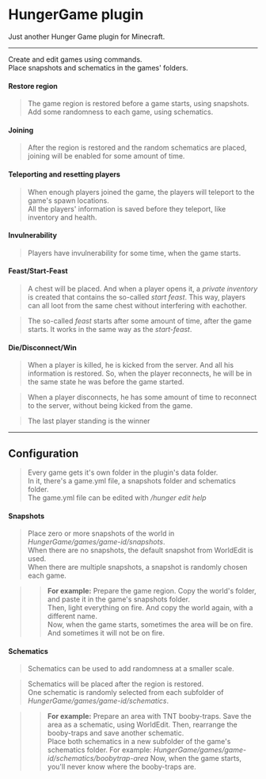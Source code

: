 # HungerGame plugin
Just another Hunger Game plugin for Minecraft.

---
Create and edit games using commands.  
Place snapshots and schematics in the games' folders.

#### Restore region
> The game region is restored before a game starts, using snapshots.  
> Add some randomness to each game, using schematics.

#### Joining
> After the region is restored and the random schematics are placed,  
> joining will be enabled for some amount of time.  

#### Teleporting and resetting players
> When enough players joined the game, the players will teleport to the game's spawn locations.  
> All the players' information is saved before they teleport, like inventory and health.  

#### Invulnerability
> Players have invulnerability for some time, when the game starts.  

#### Feast/Start-Feast
> A chest will be placed. And when a player opens it, a *private inventory* is created that contains the so-called *start feast*. This way, players can all loot from the same chest without interfering with eachother.  

> The so-called *feast* starts after some amount of time, after the game starts. It works in the same way as the *start-feast*.  

#### Die/Disconnect/Win
> When a player is killed, he is kicked from the server. And all his information is restored. So, when the player reconnects, he will be in the same state he was before the game started.  

> When a player disconnects, he has some amount of time to reconnect to the server, without being kicked from the game.

> The last player standing is the winner

---
## Configuration

> Every game gets it's own folder in the plugin's data folder.  
> In it, there's a game.yml file, a snapshots folder and schematics folder.  
> The game.yml file can be edited with */hunger edit help*

#### Snapshots
> Place zero or more snapshots of the world in *HungerGame/games/game-id/snapshots*.  
> When there are no snapshots, the default snapshot from WorldEdit is used.  
> When there are multiple snapshots, a snapshot is randomly chosen each game.

> > **For example:** Prepare the game region. Copy the world's folder, and paste it in the game's snapshots folder.  
> > Then, light everything on fire. And copy the world again, with a different name.  
> > Now, when the game starts, sometimes the area will be on fire. And sometimes it will not be on fire.

#### Schematics
> Schematics can be used to add randomness at a smaller scale.  

> Schematics will be placed after the region is restored.  
> One schematic is randomly selected from each subfolder of *HungerGame/games/game-id/schematics*.

> > **For example:** Prepare an area with TNT booby-traps. Save the area as a schematic, using WorldEdit. Then, rearrange the booby-traps and save another schematic.  
> > Place both schematics in a new subfolder of the game's schematics folder. For example: *HungerGame/games/game-id/schematics/boobytrap-area*
Now, when the game starts, you'll never know where the booby-traps are. 